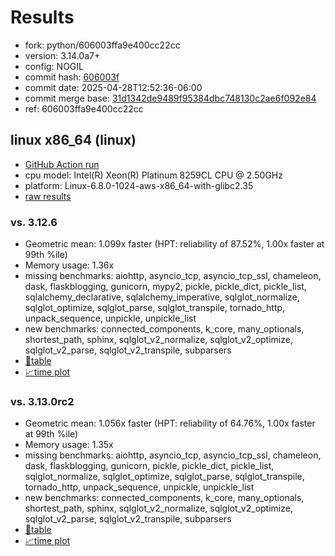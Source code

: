 # Results

- fork: python/606003ffa9e400cc22cc
- version: 3.14.0a7+
- config: NOGIL
- commit hash: [606003f](https://github.com/python/cpython/commit/606003f)
- commit date: 2025-04-28T12:52:36-06:00
- commit merge base: [31d1342de9489f95384dbc748130c2ae6f092e84](https://github.com/python/cpython/commit/31d1342de9489f95384dbc748130c2ae6f092e84)
- ref: 606003ffa9e400cc22cc

## linux x86_64 (linux)

- [GitHub Action run](https://github.com/facebookexperimental/free-threading-benchmarking/actions/runs/14716471294)
- cpu model: Intel(R) Xeon(R) Platinum 8259CL CPU @ 2.50GHz
- platform: Linux-6.8.0-1024-aws-x86_64-with-glibc2.35
- [raw results](bm-20250428-linux-x86_64-python-606003ffa9e400cc22cc-3.14.0a7%2B-606003f.json)

### vs. 3.12.6

- Geometric mean: 1.099x faster (HPT: reliability of 87.52%, 1.00x faster at 99th %ile)
- Memory usage: 1.36x
- missing benchmarks: aiohttp, asyncio_tcp, asyncio_tcp_ssl, chameleon, dask, flaskblogging, gunicorn, mypy2, pickle, pickle_dict, pickle_list, sqlalchemy_declarative, sqlalchemy_imperative, sqlglot_normalize, sqlglot_optimize, sqlglot_parse, sqlglot_transpile, tornado_http, unpack_sequence, unpickle, unpickle_list
- new benchmarks: connected_components, k_core, many_optionals, shortest_path, sphinx, sqlglot_v2_normalize, sqlglot_v2_optimize, sqlglot_v2_parse, sqlglot_v2_transpile, subparsers
- [📄table](bm-20250428-linux-x86_64-python-606003ffa9e400cc22cc-3.14.0a7%2B-606003f-vs-3.12.6.md)
- [📈time plot](bm-20250428-linux-x86_64-python-606003ffa9e400cc22cc-3.14.0a7%2B-606003f-vs-3.12.6.svg)

### vs. 3.13.0rc2

- Geometric mean: 1.056x faster (HPT: reliability of 64.76%, 1.00x faster at 99th %ile)
- Memory usage: 1.35x
- missing benchmarks: aiohttp, asyncio_tcp, asyncio_tcp_ssl, chameleon, dask, flaskblogging, gunicorn, pickle, pickle_dict, pickle_list, sqlglot_normalize, sqlglot_optimize, sqlglot_parse, sqlglot_transpile, tornado_http, unpack_sequence, unpickle, unpickle_list
- new benchmarks: connected_components, k_core, many_optionals, shortest_path, sphinx, sqlglot_v2_normalize, sqlglot_v2_optimize, sqlglot_v2_parse, sqlglot_v2_transpile, subparsers
- [📄table](bm-20250428-linux-x86_64-python-606003ffa9e400cc22cc-3.14.0a7%2B-606003f-vs-3.13.0rc2.md)
- [📈time plot](bm-20250428-linux-x86_64-python-606003ffa9e400cc22cc-3.14.0a7%2B-606003f-vs-3.13.0rc2.svg)

